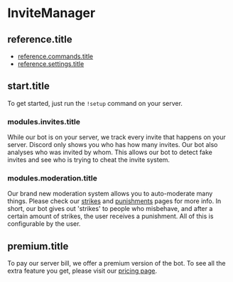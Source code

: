 # InviteManager

## reference.title

- [reference.commands.title](/es/reference/commands.md)
- [reference.settings.title](/es/reference/settings.md)

## start.title

To get started, just run the `!setup` command on your server.

### modules.invites.title

While our bot is on your server, we track every invite that happens on your server. Discord only shows you who has how many invites. Our bot also analyses who was invited by whom. This allows our bot to detect fake invites and see who is trying to cheat the invite system.

### modules.moderation.title

Our brand new moderation system allows you to auto-moderate many things. Please check our [strikes](modules/moderation/strikes.md#what-are-strikes) and [punishments](modules/moderation/punishments.md#what-are-punishments) pages for more info. In short, our bot gives out 'strikes' to people who misbehave, and after a certain amount of strikes, the user receives a punishment. All of this is configurable by the user.

## premium.title

To pay our server bill, we offer a premium version of the bot. To see all the extra feature you get, please visit our [pricing page](premium/tiers.md#pricing).
